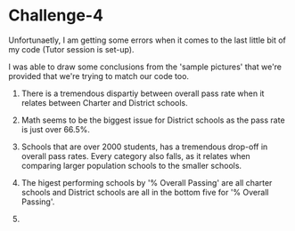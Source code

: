 # Challenge-4

Unfortunaetly, I am getting some errors when it comes to the last little bit of my code (Tutor session is set-up). 

I was able to draw some conclusions from the 'sample pictures' that we're provided that we're trying to match our code too. 

1) There is a tremendous dispartiy between overall pass rate when it relates between Charter and District schools.

2) Math seems to be the biggest issue for District schools as the pass rate is just over 66.5%.

3) Schools that are over 2000 students, has a tremendous drop-off in overall pass rates. Every category also falls, as it relates when comparing larger population schools to the smaller schools.

4) The higest performing schools by '% Overall Passing' are all charter schools and District schools are all in the bottom five for '% Overall Passing'.

5) 
